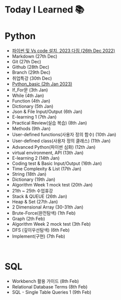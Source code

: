 # Today I Learned 📚

# Python

- [파이썬 및 Vs code 설치, 2023 다짐 (26th Dec 2022)](https://github.com/gata96/TIL/blob/master/Python/Theory/2023_My_goal.md)
- Markdown (27th Dec)
- Git (27th Dec)
- Github (28th Dec)
- Branch (29th Dec)
- 취업특강 (30th Dec)
- [Python_basic (2th Jan 2023)](https://github.com/gata96/TIL/blob/master/Python/Theory/Python_basic.md)
- If_For문 (3th Jan)
- While (4th Jan)
- Function (4th Jan)
- Dictionary (5th Jan)
- Json & File Input/Output (6th Jan)
- E-learning 1 (7th Jan)
- Practical Review(실습 복습)   (8th Jan)
- Methods (9th Jan)
- User-defined functions(사용자 정의 함수) (10th Jan)
- User-defined class(사용자 정의 클래스) (11th Jan)
- Advanced Python(파이썬 심화) (12th Jan)
- virtual environment, API (13th Jan)
- E-learning 2 (14th Jan)
- Coding test & Basic Input/Output (16th Jan)
- Time Complexity & List (17th Jan)
- String (18th Jan)
- Dictionary (19th Jan)
- Algorithm Week 1 mock test (20th Jan)
- 21th ~ 25th 수업휴강
- Stack & QUEUE (26th Jan)
- Heap & Set (27th Jan)
- 2 Dimensional Array (30-31th Jan)
- Brute-Force(완전탐색) (1th Feb)
- Graph (2th Feb)
- Algorithm Week 2 mock test (3th Feb)
- DFS (깊이우선탐색) (6th Feb)
- Implement(구현) (7th Feb)

<br>

# SQL
- Workbench 활용 가이드 (8th Feb)
- Relational Database Terms (8th Feb)
- SQL - Single Table Queries 1 (9th Feb)




